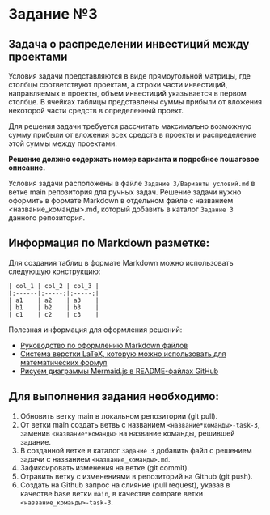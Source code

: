 # Задание №3

## Задача о распределении инвестиций между проектами

Условия задачи представляются в виде прямоугольной матрицы, где столбцы соответствуют проектам, а строки части инвестиций, направляемых в проекты, объем инвестиций указывается в первом столбце. В ячейках таблицы представлены суммы прибыли от вложения некоторой части средств в определенный проект.

Для решения задачи требуется рассчитать максимально возможную сумму прибыли от вложения всех средств в проекты и распределение этой суммы между проектами.

**Решение должно содержать номер варианта и подробное пошаговое описание.**

Условия задачи расположены в файле `Задание 3/Варианты условий.md` в ветке main репозитория для ручных задач.
Решение задачи нужно оформить в формате Markdown в отдельном файле с названием <название_команды>.md, который добавить в каталог `Задание 3` данного репозитория.

## Информация по Markdown разметке:

Для создания таблиц в формате Markdown можно использовать следующую конструкцию:

```
| col_1 | col_2 | col_3 |
|:------|:-----:|:-----:|
| a1    | a2    | a3    |
| b1    | b2    | b3    |
| с1    | с2    | с3    |
```

Полезная информация для оформления решений:
- [Руководство по оформлению Markdown файлов](https://gist.github.com/Jekins/2bf2d0638163f1294637)
- [Система верстки LaTeX, которую можно использовать для математических формул](https://grammarware.net/text/syutkin/MathInLaTeX.pdf)
- [Рисуем диаграммы Mermaid.js в README-файлах GitHub](https://habr.com/ru/articles/652867/)

## Для выполнения задания необходимо:

1. Обновить ветку main в локальном репозитории (git pull).
2. От ветки main создать ветвь с названием `<название*команды>-task-3`, заменив `<название*команды>` на название команды, решившей задание.
3. В созданной ветке в каталог `Задание 3` добавить файл с решением задачи с названием `<название_команды>.md`.
4. Зафиксировать изменения на ветке (git commit).
5. Отравить ветку с изменениями в репозиторий на Github (git push).
6. Создать на Github запрос на слияние (pull request), указав в качестве base ветки `main`, в качестве compare ветки `<название_команды>-task-3`.
